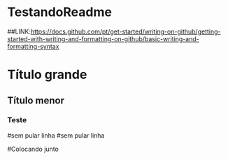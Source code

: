 # TestandoReadme

##LINK:https://docs.github.com/pt/get-started/writing-on-github/getting-started-with-writing-and-formatting-on-github/basic-writing-and-formatting-syntax

# Título grande

## Título menor

### Teste

#sem pular linha
#sem pular linha

#Colocando junto
